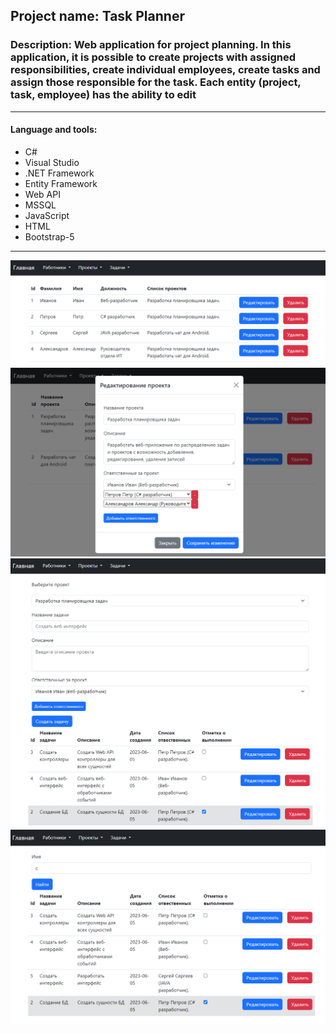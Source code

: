 ## Project name: Task Planner
### Description: Web application for project planning. In this application, it is possible to create projects with assigned responsibilities, create individual employees, create tasks and assign those responsible for the task. Each entity (project, task, employee) has the ability to edit
---
#### Language and tools:
* C#
* Visual Studio
* .NET Framework
* Entity Framework
* Web API
* MSSQL
* JavaScript
* HTML
* Bootstrap-5 
---

<div align="center"><img src="https://github.com/de4rbe4r/Planner/blob/master/Images/2023-06-05_15-27-26.png" width="700"/></div>
<div align="center"><img src="https://github.com/de4rbe4r/Planner/blob/master/Images/2023-06-05_15-28-13.png" width="700"/></div>
<div align="center"><img src="https://github.com/de4rbe4r/Planner/blob/master/Images/2023-06-05_15-28-32.png" width="700"/></div>
<div align="center"><img src="https://github.com/de4rbe4r/Planner/blob/master/Images/2023-06-05_15-28-58.png" width="700"/></div>
